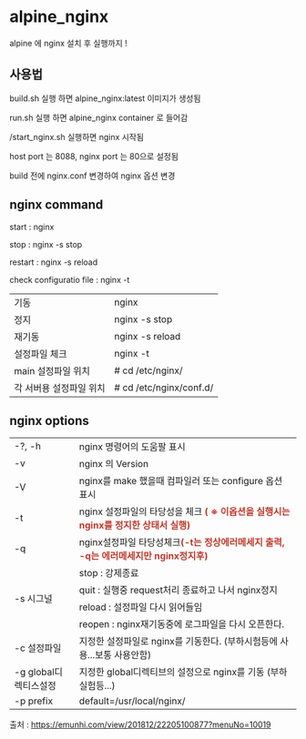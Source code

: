 # alpine_nginx
alpine 에 nginx 설치 후 실행까지 !

## 사용법

build.sh 실행 하면 alpine_nginx:latest 이미지가 생성됨

run.sh 실행 하면 alpine_nginx container 로 들어감

/start_nginx.sh 실행하면 nginx 시작됨

host port 는 8088, nginx port 는 80으로 설정됨

build 전에 nginx.conf 변경하여 nginx 옵션 변경

## nginx command

start : nginx

stop : nginx -s stop

restart : nginx -s reload

check configuratio file : nginx -t

<table> <tbody> <tr> <td>기동</td> <td>nginx</td> </tr> <tr> <td>정지</td> <td>nginx -s stop</td> </tr> <tr> <td>재기동</td> <td>nginx -s reload</td> </tr> <tr> <td>설정파일 체크</td> <td>nginx -t</td> </tr> <tr> <td>main 설정파일 위치</td> <td># cd /etc/nginx/</td> </tr> <tr> <td>각 서버용 설정파일 위치</td> <td># cd /etc/nginx/conf.d/</td> </tr> </tbody> </table>

## nginx options

<table> <tbody> <tr> <td>-?, -h</td> <td>nginx 명령어의 도움팔 표시</td> </tr> <tr> <td>-v</td> <td>nginx 의 Version</td> </tr> <tr> <td>-V</td> <td>nginx를 make 했을때 컴파일러 또는 configure 옵션 표시</td> </tr> <tr> <td>-t</td> <td>nginx 설정파일의 타당성을 체크 <span style="color:#c0392b"><strong>( ※ 이옵션을 실행시는 nginx를 정지한 상태서 실행)</strong></span></td> </tr> <tr> <td>-q</td> <td>nginx설정파일 타당성체크<span style="color:#c0392b"><strong>(-t는 정상에러메세지 출력, -q는 에러메세지만 nginx정지후)</strong></span></td> </tr> <tr> <td colspan="1" rowspan="4">-s 시그널</td> <td>stop : 강제종료</td> </tr> <tr> <td>quit :&nbsp;실행중 request처리 종료하고 나서 nginx정지</td> </tr> <tr> <td>reload :&nbsp;설정파일 다시 읽어들임</td> </tr> <tr> <td>reopen :&nbsp;nginx재기동중에 로그파일을 다시 오픈한다.</td> </tr> <tr> <td>-c 설정파일</td> <td>지정한 설정파일로 nginx를 기동한다. (부하시험등에 사용...보통 사용안함)</td> </tr> <tr> <td>-g global디렉티스설정</td> <td>지정한 global디렉티브의 설정으로 nginx를 기동 (부하실험등...)</td> </tr> <tr> <td>-p prefix</td> <td>default=/usr/local/nginx/ &nbsp;</td> </tr> </tbody> </table>

출처 : https://emunhi.com/view/201812/22205100877?menuNo=10019
